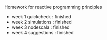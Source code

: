 <p>Homework for reactive programming principles</p>

<ul>
<li>week 1 quickcheck   :   finished</li>
<li>week 2 simulations  :   finished</li>
<li>week 3 nodescala    :   finished</li>
<li>week 4 suggestions  :   finished</li>
</ul>
